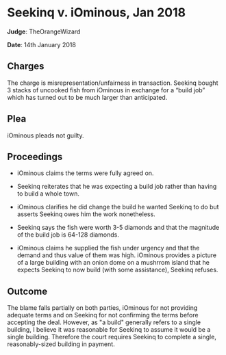 # Seekinq v. iOminous, Jan 2018
**Judge**: TheOrangeWizard

**Date**: 14th January 2018

## Charges
The charge is misrepresentation/unfairness in transaction. Seekinq bought 3 stacks of uncooked fish from iOminous in exchange for a “build job” which has turned out to be much larger than anticipated.

## Plea
iOminous pleads not guilty.

## Proceedings
- iOminous claims the terms were fully agreed on.

- Seekinq reiterates that he was expecting a build job rather than having to build a whole town.

- iOminous clarifies he did change the build he wanted Seekinq to do but asserts Seekinq owes him the work nonetheless.

- Seekinq says the fish were worth 3-5 diamonds and that the magnitude of the build job is 64-128 diamonds.

- iOminous claims he supplied the fish under urgency and that the demand and thus value of them was high. iOminous provides a picture of a large building with an onion dome on a mushrrom island that he expects Seekinq to now build (with some assistance), Seekinq refuses.

## Outcome
The blame falls partially on both parties, iOminous for not providing adequate terms and on Seekinq for not confirming the terms before accepting the deal. However, as "a build" generally refers to a single building, I believe it was reasonable for Seekinq to assume it would be a single building. Therefore the court requires Seekinq to complete a single, reasonably-sized building in payment.
